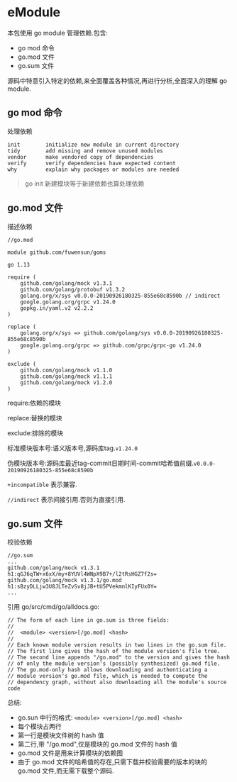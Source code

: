 
# eModule

本包使用 go module 管理依赖.包含:

- go mod 命令
- go.mod 文件
- go.sum 文件

源码中特意引入特定的依赖,来全面覆盖各种情况,再进行分析,全面深入的理解 go module.

## go mod 命令

处理依赖

```
init        initialize new module in current directory
tidy        add missing and remove unused modules
vendor      make vendored copy of dependencies
verify      verify dependencies have expected content
why         explain why packages or modules are needed
```

> go init 新建模块等于新建依赖也算处理依赖

## go.mod 文件

描述依赖

```
//go.mod

module github.com/fuwensun/goms

go 1.13

require (
	github.com/golang/mock v1.3.1
	github.com/golang/protobuf v1.3.2
	golang.org/x/sys v0.0.0-20190926180325-855e68c8590b // indirect
	google.golang.org/grpc v1.24.0
	gopkg.in/yaml.v2 v2.2.2
)

replace (
	golang.org/x/sys => github.com/golang/sys v0.0.0-20190926180325-855e68c8590b
	google.golang.org/grpc => github.com/grpc/grpc-go v1.24.0
)

exclude (
	github.com/golang/mock v1.1.0
	github.com/golang/mock v1.1.1
	github.com/golang/mock v1.2.0
)
```

require:依赖的模块

replace:替换的模块

exclude:排除的模块


标准模块版本号:语义版本号,源码库tag.`v1.24.0`

伪模块版本号:源码库最近tag-commit日期时间-commit哈希值前缀.`v0.0.0-20190926180325-855e68c8590b`

`+incompatible` 表示兼容.

`//indirect` 表示间接引用.否则为直接引用.

## go.sum 文件

校验依赖

```
//go.sum
...
github.com/golang/mock v1.3.1 h1:qGJ6qTW+x6xX/my+8YUVl4WNpX9B7+/l2tRsHGZ7f2s=
github.com/golang/mock v1.3.1/go.mod h1:sBzyDLLjw3U8JLTeZvSv8jJB+tU5PVekmnlKIyFUx0Y=
...

```

引用 go/src/cmd/go/alldocs.go:
```
// The form of each line in go.sum is three fields:
//
// 	<module> <version>[/go.mod] <hash>
//
// Each known module version results in two lines in the go.sum file.
// The first line gives the hash of the module version's file tree.
// The second line appends "/go.mod" to the version and gives the hash
// of only the module version's (possibly synthesized) go.mod file.
// The go.mod-only hash allows downloading and authenticating a
// module version's go.mod file, which is needed to compute the
// dependency graph, without also downloading all the module's source code
```
总结:

- go.sun 中行的格式: `<module> <version>[/go.mod] <hash>`
- 每个模块占两行
- 第一行是模块文件树的 hash 值
- 第二行,带 "/go.mod",仅是模块的 go.mod 文件的 hash 值
- go.mod 文件是用来计算模块的依赖图
- 由于 go.mod 文件的哈希值的存在,只需下载并校验需要的版本的块的 go.mod 文件,而无需下载整个源码.




